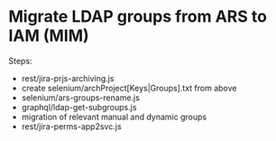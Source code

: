 # Migrate LDAP groups from ARS to IAM (MIM)

Steps:
- rest/jira-prjs-archiving.js
- create selenium/archProject[Keys|Groups].txt from above
- selenium/ars-groups-rename.js
- graphql/ldap-get-subgroups.js
- migration of relevant manual and dynamic groups
- rest/jira-perms-app2svc.js
